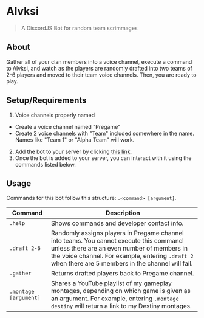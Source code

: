 # Alvksi
> A DiscordJS Bot for random team scrimmages

## About

Gather all of your clan members into a voice channel, execute a command to Alvksi, and watch as the players are randomly drafted into two teams of 2-6 players and moved to their team voice channels. Then, you are ready to play.

## Setup/Requirements
1. Voice channels properly named
  - Create a voice channel named "Pregame"
  - Create 2 voice channels with "Team" included somewhere in the name. Names like "Team 1" or "Alpha Team" will work.
2. Add the bot to your server by clicking [this link](https://discordapp.com/oauth2/authorize?&client_id=578704612782112778&scope=bot&permissions=18082832).
3. Once the bot is added to your server, you can interact with it using the commands listed below.

## Usage

Commands for this bot follow this structure: `.<command> [argument]`.

| Command | Description
|---------|-------------|
| `.help` | Shows commands and developer contact info. |
| `.draft 2-6` | Randomly assigns players in Pregame channel into teams. You cannot execute this command unless there are an even number of members in the voice channel. For example, entering `.draft 2` when there are 5 members in the channel will fail. |
| `.gather` | Returns drafted players back to Pregame channel. |
| `.montage [argument]` | Shares a YouTube playlist of my gameplay montages, depending on which game is given as an argument. For example, entering `.montage destiny` will return a link to my Destiny montages. |
